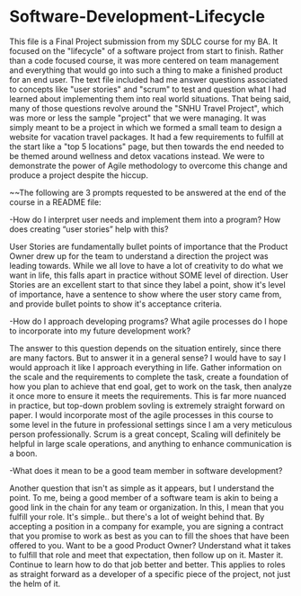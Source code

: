 # Software-Development-Lifecycle

This file is a Final Project submission from my SDLC course for my BA. It focused on the "lifecycle" of a software project from start to finish. Rather than a code focused course, it was more centered on team management and everything that would go into such a thing to make a finished product for an end user. The text file included had me answer questions associated to concepts like "user stories" and "scrum" to test and question what I had learned about implementing them into real world situations. That being said, many of those questions revolve around the "SNHU Travel Project", which was more or less the sample "project" that we were managing. It was simply meant to be a project in which we formed a small team to design a website for vacation travel packages. It had a few requirements to fulfill at the start like a "top 5 locations" page, but then towards the end needed to be themed around wellness and detox vacations instead. We were to demonstrate the power of Agile methodology to overcome this change and produce a project despite the hiccup.


~~The following are 3 prompts requested to be answered at the end of the course in a README file:

-How do I interpret user needs and implement them into a program? How does creating “user stories” help with this?

User Stories are fundamentally bullet points of importance that the Product Owner drew up for the team to understand a direction the project was leading towards. While we all love to have a lot of creativity to do what we want in life, this falls apart in practice without SOME level of direction. User Stories are an excellent start to that since they label a point, show it's level of importance, have a sentence to show where the user story came from, and provide bullet points to show it's acceptance criteria.

-How do I approach developing programs? What agile processes do I hope to incorporate into my future development work?

The answer to this question depends on the situation entirely, since there are many factors. But to answer it in a general sense? I would have to say I would approach it like I approach everything in life. Gather information on the scale and the requirements to complete the task, create a foundation of how you plan to achieve that end goal, get to work on the task, then analyze it once more to ensure it meets the requirements. This is far more nuanced in practice, but top-down problem sovling is extremely straight forward on paper. I would incorporate most of the agile processes in this course to some level in the future in professional settings since I am a very meticulous person professionally. Scrum is a great concept, Scaling will definitely be helpful in large scale operations, and anything to enhance communication is a boon.

-What does it mean to be a good team member in software development?

Another question that isn't as simple as it appears, but I understand the point. To me, being a good member of a software team is akin to being a good link in the chain for any team or organization. In this, I mean that you fulfill your role. It's simple.. but there's a lot of weight behind that. By accepting a position in a company for example, you are signing a contract that you promise to work as best as you can to fill the shoes that have been offered to you. Want to be a good Product Owner? Understand what it takes to fulfill that role and meet that expectation, then follow up on it. Master it. Continue to learn how to do that job better and better. This applies to roles as straight forward as a developer of a specific piece of the project, not just the helm of it.

